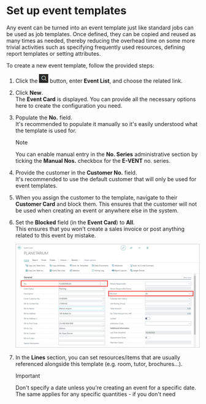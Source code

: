 # Set up event templates

Any event can be turned into an event template just like standard jobs can be used as job templates. Once defined, they can be copied and reused as many times as needed, thereby reducing the overhead time on some more trivial activities such as specifying frequently used resources, defining report templates or setting attributes.

To create a new event template, follow the provided steps:

1. Click the ![Lightbulb that opens the Tell Me feature](../../../images/Icons/Lightbulb_icon.png "Tell Me what you want to do") button, enter **Event List**, and choose the related link.           
2. Click **New**.    
   The **Event Card** is displayed. You can provide all the necessary options here to create the configuration you need. 
3. Populate the **No.** field.     
   It's recommended to populate it manually so it's easily understood what the template is used for.   

   > [!Note]
   > You can enable manual entry in the **No. Series** administrative section by ticking the **Manual Nos.** checkbox for the **E-VENT** no. series.

4. Provide the customer in the **Customer No.** field.    
   It's recommended to use the default customer that will only be used for event templates.
5. When you assign the customer to the template, navigate to their **Customer Card** and block them. This ensures that the customer will not be used when creating an event or anywhere else in the system.
6. Set the **Blocked** field (in the **Event Card**) to **All**.     
   This ensures that you won't create a sales invoice or post anything related to this event by mistake.  

    ![event_template](../images/event_template.PNG)

7. In the **Lines** section, you can set resources/items that are usually referenced alongside this template (e.g. room, tutor, brochures...). 

    > [!Important]
    > Don't specify a date unless you're creating an event for a specific date. The same applies for any specific quantities - if you don't need 
